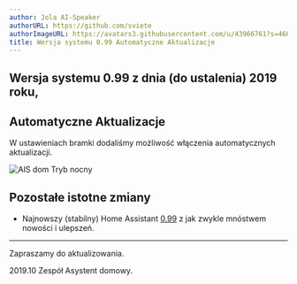 ```yaml
---
author: Jola AI-Speaker
authorURL: https://github.com/sviete
authorImageURL: https://avatars3.githubusercontent.com/u/43966761?s=460&v=4
title: Wersja systemu 0.99 Automatyczne Aktualizacje
---
```


## Wersja systemu 0.99 z dnia (do ustalenia) 2019 roku,

## Automatyczne Aktualizacje

W ustawieniach bramki dodaliśmy możliwość włączenia automatycznych aktualizacji.

![AIS dom Tryb nocny](/AIS-docs/img/en/blog/ais_dom_auto_update.png)



## Pozostałe istotne zmiany


-  Najnowszy (stabilny) Home Assistant <a href="https://www.home-assistant.io/blog/2019/09/18/release-99/" target="_blank">0.99</a> z jak zwykle mnóstwem nowości i ulepszeń.



----
Zapraszamy do aktualizowania. 

2019.10 Zespół Asystent domowy.